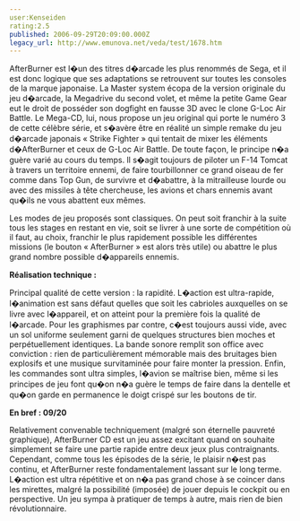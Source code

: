 ```yaml
---
user:Kenseiden
rating:2.5
published: 2006-09-29T20:09:00.000Z
legacy_url: http://www.emunova.net/veda/test/1678.htm
---
```

AfterBurner est l�un des titres d�arcade les plus renommés de Sega, et il est donc logique que ses adaptations se retrouvent sur toutes les consoles de la marque japonaise. La Master system écopa de la version originale du jeu d�arcade, la Megadrive du second volet, et même la petite Game Gear eut le droit de posséder son dogfight en fausse 3D avec le clone G-Loc Air Battle. Le Mega-CD, lui, nous propose un jeu original qui porte le numéro 3 de cette célèbre série, et s�avère être en réalité un simple remake du jeu d�arcade japonais « Strike Fighter » qui tentait de mixer les éléments d�AfterBurner et ceux de G-Loc Air Battle. De toute façon, le principe n�a guère varié au cours du temps. ll s�agit toujours de piloter un F-14 Tomcat à travers un territoire ennemi, de faire tourbillonner ce grand oiseau de fer comme dans Top Gun, de survivre et d�abattre, à la mitrailleuse lourde ou avec des missiles à tête chercheuse, les avions et chars ennemis avant qu�ils ne vous abattent eux mêmes.   

  

Les modes de jeu proposés sont classiques. On peut soit franchir à la suite tous les stages en restant en vie, soit se livrer à une sorte de compétition où il faut, au choix, franchir le plus rapidement possible les différentes missions (le bouton « AfterBurner » est alors très utile) ou abattre le plus grand nombre possible d�appareils ennemis.   

  

**Réalisation technique :**   

Principal qualité de cette version : la rapidité. L�action est ultra-rapide, l�animation est sans défaut quelles que soit les cabrioles auxquelles on se livre avec l�appareil, et on atteint pour la première fois la qualité de l�arcade. Pour les graphismes par contre, c�est toujours aussi vide, avec un sol uniforme seulement garni de quelques structures bien moches et perpétuellement identiques. La bande sonore remplit son office avec conviction : rien de particulièrement mémorable mais des bruitages bien explosifs et une musique survitaminée pour faire monter la pression. Enfin, les commandes sont ultra simples, l�avion se maîtrise bien, même si les principes de jeu font qu�on n�a guère le temps de faire dans la dentelle et qu�on garde en permanence le doigt crispé sur les boutons de tir.   

  

**En bref : 09/20**   

Relativement convenable techniquement (malgré son éternelle pauvreté graphique), AfterBurner CD est un jeu assez excitant quand on souhaite simplement se faire une partie rapide entre deux jeux plus contraignants. Cependant, comme tous les épisodes de la série, le plaisir n�est pas continu, et AfterBurner reste fondamentalement lassant sur le long terme. L�action est ultra répétitive et on n�a pas grand chose à se coincer dans les mirettes, malgré la possibilité (imposée) de jouer depuis le cockpit ou en perspective. Un jeu sympa à pratiquer de temps à autre, mais rien de bien révolutionnaire.